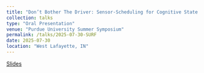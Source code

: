 ```yaml
---
title: "Don’t Bother The Driver: Sensor-Scheduling for Cognitive State Estimation During Automated Driving"
collection: talks
type: "Oral Presentation"
venue: "Purdue University Summer Symposium"
permalink: /talks/2025-07-30-SURF
date: 2025-07-30
location: "West Lafayette, IN"
---
```

[Slides](http://academicpages.github.io/files/slides1.pdf)
